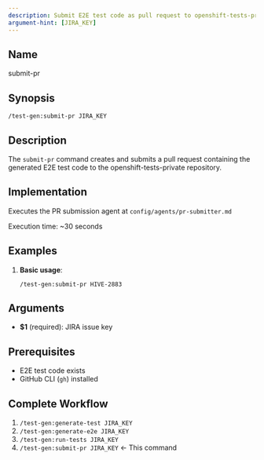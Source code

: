 ```yaml
---
description: Submit E2E test code as pull request to openshift-tests-private
argument-hint: [JIRA_KEY]
---
```


## Name
submit-pr

## Synopsis
```
/test-gen:submit-pr JIRA_KEY
```

## Description
The `submit-pr` command creates and submits a pull request containing the generated E2E test code to the openshift-tests-private repository.

## Implementation
Executes the PR submission agent at `config/agents/pr-submitter.md`

Execution time: ~30 seconds

## Examples
1. **Basic usage**:
   ```
   /test-gen:submit-pr HIVE-2883
   ```

## Arguments
- **$1** (required): JIRA issue key

## Prerequisites
- E2E test code exists
- GitHub CLI (`gh`) installed

## Complete Workflow
1. `/test-gen:generate-test JIRA_KEY`
2. `/test-gen:generate-e2e JIRA_KEY`
3. `/test-gen:run-tests JIRA_KEY`
4. `/test-gen:submit-pr JIRA_KEY` ← This command
